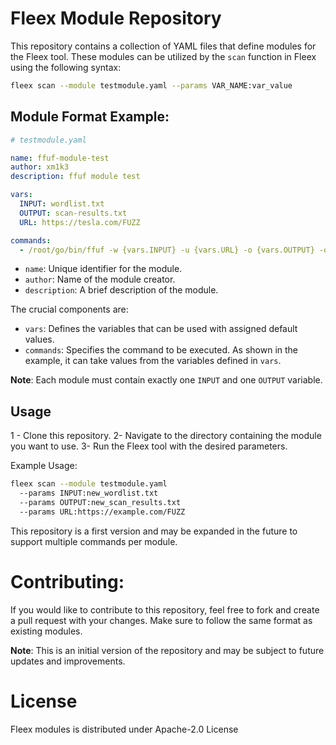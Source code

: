 
# Fleex Module Repository

This repository contains a collection of YAML files that define modules for the Fleex tool. These modules can be utilized by the `scan` function in Fleex using the following syntax: 

```bash
fleex scan --module testmodule.yaml --params VAR_NAME:var_value
```

## Module Format Example:

```yaml
# testmodule.yaml

name: ffuf-module-test
author: xm1k3
description: ffuf module test

vars:
  INPUT: wordlist.txt
  OUTPUT: scan-results.txt
  URL: https://tesla.com/FUZZ

commands:
  - /root/go/bin/ffuf -w {vars.INPUT} -u {vars.URL} -o {vars.OUTPUT} -of csv

```

- `name`: Unique identifier for the module.
- `author`: Name of the module creator.
- `description`: A brief description of the module.

The crucial components are:

- `vars`: Defines the variables that can be used with assigned default values.
- `commands`: Specifies the command to be executed. As shown in the example, it can take values from the variables defined in `vars`.

**Note**: Each module must contain exactly one `INPUT` and one `OUTPUT` variable.

## Usage

1 - Clone this repository.
2- Navigate to the directory containing the module you want to use.
3- Run the Fleex tool with the desired parameters.

Example Usage:

```bash
fleex scan --module testmodule.yaml
  --params INPUT:new_wordlist.txt
  --params OUTPUT:new_scan_results.txt
  --params URL:https://example.com/FUZZ
```

This repository is a first version and may be expanded in the future to support multiple commands per module.

# Contributing:

If you would like to contribute to this repository, feel free to fork and create a pull request with your changes. Make sure to follow the same format as existing modules.

**Note**: This is an initial version of the repository and may be subject to future updates and improvements.

# License
Fleex modules is distributed under Apache-2.0 License
